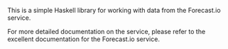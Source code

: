 This is a simple Haskell library for working with data from the Forecast.io service.

For more detailed documentation on the service, please refer to the excellent documentation for the Forecast.io service.